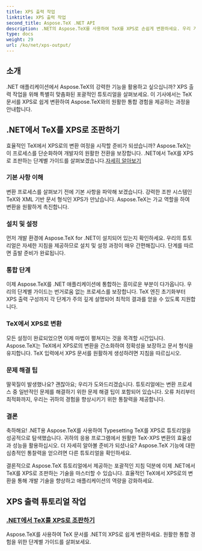 ```yaml
---
title: XPS 출력 작업
linktitle: XPS 출력 작업
second_title: Aspose.TeX .NET API
description: .NET의 Aspose.TeX를 사용하여 TeX를 XPS로 손쉽게 변환하세요. 우리 가이드는 원활한 통합을 보장합니다. 전문가의 통찰력을 얻으려면 TeX를 XPS로 조판하는 튜토리얼을 살펴보세요.
type: docs
weight: 29
url: /ko/net/xps-output/
---
```

## 소개

.NET 애플리케이션에서 Aspose.TeX의 강력한 기능을 활용하고 싶으십니까? XPS 출력 작업을 위해 특별히 맞춤화된 포괄적인 튜토리얼을 살펴보세요. 이 기사에서는 TeX 문서를 XPS로 쉽게 변환하여 Aspose.TeX와의 원활한 통합 경험을 제공하는 과정을 안내합니다.

## .NET에서 TeX를 XPS로 조판하기
 효율적인 TeX에서 XPS로의 변환 여정을 시작할 준비가 되셨습니까? Aspose.TeX는 이 프로세스를 단순화하여 개발자의 원활한 전환을 보장합니다. .NET에서 TeX를 XPS로 조판하는 단계별 가이드를 살펴보겠습니다.[자세히 알아보기](./typeset-tex-to-xps/)

### 기본 사항 이해
변환 프로세스를 살펴보기 전에 기본 사항을 파악해 보겠습니다. 강력한 조판 시스템인 TeX와 XML 기반 문서 형식인 XPS가 만났습니다. Aspose.TeX는 가교 역할을 하여 변환을 원활하게 촉진합니다.

### 설치 및 설정
먼저 개발 환경에 Aspose.TeX for .NET이 설치되어 있는지 확인하세요. 우리의 튜토리얼은 자세한 지침을 제공하므로 설치 및 설정 과정이 매우 간편해집니다. 단계를 따르면 출발 준비가 완료됩니다.

### 통합 단계
이제 Aspose.TeX를 .NET 애플리케이션에 통합하는 흥미로운 부분이 다가옵니다. 우리의 단계별 가이드는 번거로움 없는 프로세스를 보장합니다. TeX 엔진 초기화부터 XPS 출력 구성까지 각 단계가 주의 깊게 설명되어 최적의 결과를 얻을 수 있도록 지원합니다.

### TeX에서 XPS로 변환
모든 설정이 완료되었으면 이제 마법이 펼쳐지는 것을 목격할 시간입니다. Aspose.TeX는 TeX에서 XPS로의 변환을 간소화하여 정확성을 보장하고 문서 형식을 유지합니다. TeX 입력에서 XPS 문서를 원활하게 생성하려면 지침을 따르십시오.

### 문제 해결 팁
딸꾹질이 발생했나요? 괜찮아요; 우리가 도와드리겠습니다. 튜토리얼에는 변환 프로세스 중 일반적인 문제를 해결하기 위한 문제 해결 팁이 포함되어 있습니다. 오류 처리부터 최적화까지, 우리는 귀하의 경험을 향상시키기 위한 통찰력을 제공합니다.

### 결론
축하해요! .NET용 Aspose.TeX를 사용하여 Typesetting TeX를 XPS로 튜토리얼을 성공적으로 탐색했습니다. 귀하의 응용 프로그램에서 원활한 TeX-XPS 변환의 효율성과 성능을 활용하십시오. 더 자세히 알아볼 준비가 되셨나요? Aspose.TeX 기능에 대한 심층적인 통찰력을 얻으려면 다른 튜토리얼을 확인하세요.

결론적으로 Aspose.TeX 튜토리얼에서 제공하는 포괄적인 지침 덕분에 이제 .NET에서 TeX를 XPS로 조판하는 기술을 마스터할 수 있습니다. 효율적인 TeX에서 XPS로의 변환을 통해 개발 기술을 향상하고 애플리케이션의 역량을 강화하세요.
## XPS 출력 튜토리얼 작업
### [.NET에서 TeX를 XPS로 조판하기](./typeset-tex-to-xps/)
Aspose.TeX를 사용하여 TeX 문서를 .NET의 XPS로 쉽게 변환하세요. 원활한 통합 경험을 위한 단계별 가이드를 살펴보세요.